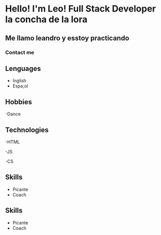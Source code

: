 # Hello! I'm Leo! Full Stack Developer la concha de la lora



## Me llamo leandro y esstoy practicando



### Contact me 


## Lenguages
- Inglish
- Espa;ol



## Hobbies 

-Dance


## Technologies 

-HTML

-JS

-CS
## Skills

- Picante
- Coach

## Skills

- Picante
- Coach


